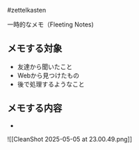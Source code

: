 #zettelkasten 

一時的なメモ（Fleeting Notes)

## メモする対象

- 友達から聞いたこと
- Webから見つけたもの
- 後で処理するようなこと

## メモする内容
- 

![[CleanShot 2025-05-05 at 23.00.49.png]]